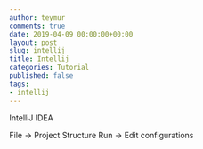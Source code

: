 ```yaml
---
author: teymur
comments: true
date: 2019-04-09 00:00:00+00:00
layout: post
slug: intellij
title: Intellij 
categories: Tutorial
published: false
tags:
- intellij
---
```




IntelliJ IDEA



File -> Project Structure
Run -> Edit configurations